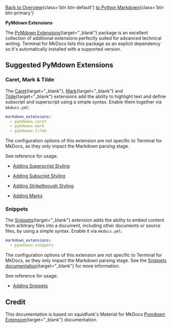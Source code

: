 [Back to Overview](index.md){class='btn btn-default'}  [to Python Markdown](python-markdown.md){class='btn btn-primary'}

**PyMdown Extensions**

The [PyMdown Extensions]{target="_blank"} package is an excellent collection of
additional extensions perfectly suited for advanced technical writing. Terminal
for MkDocs lists this package as an explicit dependency so it's automatically
installed with a supported version.

  [PyMdown Extensions]: https://facelessuser.github.io/pymdown-extensions/

## Suggested PyMdown Extensions

### Caret, Mark & Tilde

The [Caret]{target="_blank"}, [Mark]{target="_blank"} and [Tilde]{target="_blank"} extensions add the ability to highlight text
and define subscript and superscript using a simple syntax. Enable them together
via `mkdocs.yml`:

``` yaml
markdown_extensions:
  - pymdownx.caret
  - pymdownx.mark
  - pymdownx.tilde
```

The configuration options of this extension are not specific to Terminal for
MkDocs, as they only impact the Markdown parsing stage. 

See reference for usage:

- [Adding Superscript Styling]
- [Adding Subscript Styling]
- [Adding Strikethrough Styling]
- [Adding Marks]

  [Adding Marks]: ../../../elements/typography/#marks
  [Adding Superscript Styling]: ../../../elements/typography/#superscript
  [Adding Subscript Styling]: ../../../elements/typography/#subscript
  [Adding Strikethrough Styling]: ../../../elements/typography/#strikethrough
  [Caret]: https://facelessuser.github.io/pymdown-extensions/extensions/caret/
  [Mark]: https://facelessuser.github.io/pymdown-extensions/extensions/mark/
  [Tilde]: https://facelessuser.github.io/pymdown-extensions/extensions/tilde/


### Snippets

The [Snippets]{target="_blank"} extension adds the ability to embed content from arbitrary files into a document, including other documents or source files, by using a simple syntax. Enable it via `mkdocs.yml`:

``` yaml
markdown_extensions:
  - pymdownx.snippets
```

The configuration options of this extension are not specific to Terminal for
MkDocs, as they only impact the Markdown parsing stage. See the [Snippets 
documentation][Snippets]{target="_blank"} for more information.

  [Snippets]: https://facelessuser.github.io/pymdown-extensions/extensions/snippets/
  
See reference for usage:

- [Adding Snippets]

  [Adding Snippets]: ./snippets.md


## Credit

This documentation is based on squidfunk's Material for MkDocs [Pymdown Extension](https://squidfunk.github.io/mkdocs-material/setup/extensions/python-markdown-extensions/){target="_blank"} documentation.
